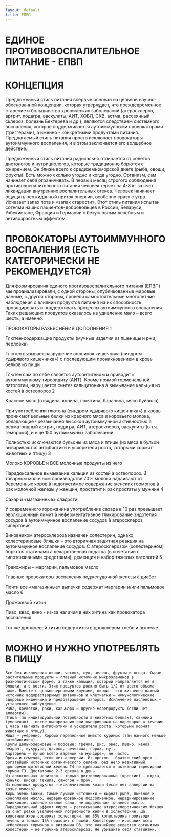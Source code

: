 ```yaml
---
layout: default
title: ЕПВП
---
```

# ЕДИНОЕ ПРОТИВОВОСПАЛИТЕЛЬНОЕ ПИТАНИЕ - ЕПВП

# КОНЦЕПЦИЯ
 
Предложенный стиль питания впервые основан на цельной научно-обоснованной концепции, которая утверждает, что преждевременное старение и большинство хронических заболеваний (атеросклероз, артрит, подагра, васкулиты, АИТ, ХОБЛ, СКВ, астма, рассеянный склероз, болезнь Бехтерева и др.), являются следствием системного воспаления, которое поддерживается аутоиммунными провокаторами (триггерами), а именно - конкретными продуктами питания. Предлагаемый стиль питания просто исключает провокаторы аутоиммунного воспаления, и в этом заключается его волшебное действие.
 
Предложенный стиль питания радикально отличается от советов диетологов и нутрициологов, которые традиционно борются с ожирением. Он ближе всего к средиземноморской диете (рыба, овощи, фрукты). Есть можно сколько угодно и когда угодно. Организм, сам начинает себя ограничивать. В первый месяц строгого соблюдения противовоспалительного питания человек теряет на 4-8 кг за счет ликвидации внутренних воспалительных отеков. Человек начинает ощущать неожиданный приток энергии, особенно сразу с утра. Исчезает запах пота и «запах старости». Этот стиль питания испытан сотнями наших пациентов-добровольцев в России, Беларуси, Узбекистане, Франции и Германии с безусловным лечебным и антивозрастным эффектом.

# ПРОВОКАТОРЫ АУТОИММУННОГО ВОСПАЛЕНИЯ (ЕСТЬ КАТЕГОРИЧЕСКИ НЕ РЕКОМЕНДУЕТСЯ)
 
Для формирования единого противовоспалительного питания (ЕПВП) мы проанализировали, с одной стороны, опубликованные мировые данные, с другой стороны, провели самостоятельные многолетние наблюдения о влиянии продуктов питания на их способность провоцировать и поддерживать процессы аутоиммунного воспаления. Таких решающих продуктов оказалось на удивление мало – всего шесть, а именно:


	
ПРОВОКАТОРЫ	
РАЗЬЯСНЕНИЯ
ДОПОЛНЕНИЯ
1
	
Глютен-содержащие продукты (мучные изделия из пшеницы и ржи, перловка)
	
Глютен вызывает разрушение ворсинок кишечника (синдром «дырявого кишечника») с последующим проникновением в кровь белков из пищи
	
Глютен сам по себе является аутоантигеном и приводит к аутоиммунному тиреоидиту (АИТ). Кроме прямой гормональной патологии, нарушается синтез кальцитонина à вымывание кальция из костей à остеопороз
2
	
Красное мясо (говядина, конина, лосятина, баранина, мясо буйвола)
	
При употреблении глютена (синдром «дырявого кишечника») в кровь проникают цельные белки из красного мяса и коровьего молока, обладающие чрезвычайно высокой аутоиммунной активностью à ревматоидный артрит, подагра, АИТ, атеросклероз, васкулиты (в т.ч. геморрой), и еще 150 аутоиммуных заболеваний
	
Полностью исключаются бульоны из мяса и птицы (из мяса в бульон вывариваются антибиотики и ускорители роста, которыми кормят животных и птицу)
3
	
Молоко КОРОВЬЕ и ВСЕ молочные продукты из него
	
Парадоксальное вымывание кальция из костей à остеопороз. В товарном молочном производстве 70% молока надаивают от беременных коров à недопустимое содержание женских гормонов à рак молочной железы у женщин; простатит и рак простаты у мужчин
4
	
Сахар и «магазинные» сладости
	
У современного горожанина употребление сахара в 10 раз превышает эволюционный лимит à неферментативное гликирование эндотелия сосудов à аутоиммунное воспаление сосудов à атеросклероз, гипертония
	
Виновником атеросклероза назначен холестерин, однако, холестериновые бляшки – это вторичная защитная реакция на аутоиммунное воспаление сосудов. С атеросклерозом (холестерином) борются статинами à лекарственная подагра (в сочетании с гипотензивными средствами), деменция и набор тяжелых патологий
5
	
Трансжиры – маргарин, пальмовое масло
	
Главные провокаторы воспаления поджелудочной железы à диабет
	
Почти все «магазинные» выпечки содержат маргарин и/или пальмовое масло
6
	
Дрожжевой хитин
	
Пиво, квас, вино - из-за наличия в них хитина как провокатора воспаления
	
Тот же дрожжевой хитин содержится в дрожжевом хлебе и выпечке

# МОЖНО И НУЖНО УПОТРЕБЛЯТЬ В ПИЩУ

    Все без исключения овощи, чеснок, лук, зелень, фрукты и ягоды. Сырые растительные продукты – главный источник микроэлеменов в физиологической форме, а также кальция, который направляется не в бляшки, а в кости. Этих продуктов должно быть 1/2 от всего объема пищи. Вместе с цельнозерновыми крупами, овощи – это жизненно важный источник водорастворимых витаминов и клетчатки – иммунологическое здоровье кишечника и предотвращение запоров. Исключение пасленовых – устаревшее заблуждение.
    Рыба, креветки, раки, кальмары и другие морепродукты (если нет аллергии).
    Птица (по индивидуальной потребности в животных белках), свинина (умеренно) - после вываривания или выпаривания на пароварке в течение 1 часа (выгнать антибиотики и ускорители роста, которыми кормят животных и птицу).
    Яйца – умеренно. Хорошо перепелиные вместо куриных (там намного меньше антибиотиков).
    Крупы цельнозерновые и бобовые: гречка, рис, овес, пшено, кеноа, амарант, кукуруза, фасоль, чечевица, горох, нут.
    Картофель – лучше всего вареный «в мундире», не часто.
    Орехи и семечки, если нет аллергии. Из орехов - бразильский орех - богатейший источник органического селена, без него неактивный прогормон щитовидной железы Т4 не превращается в активный тиреоидный гормон Т3. Достаточно 2-3 орешка в день.
    Из алкогольных напитков – только дистиллированные (крепкие) – водка, коньяк, виски, текила, самогон и проч.
    Из молочных продуктов – исключительно козьи (если нет аллергии на козье молоко).
    Жиры очень важны. Самые лучшие источники – жирная рыба, льняное и конопляное масло, нерафинированное подсолнечное, нерафинированное оливковое, соленое свиное сало, не поддельное топленое масло. Парадоксальный эффект жиров – рассасывание атеросклеротичексих бляшек за счет резко увеличенной потребности желчи в холестерине. Да, животные жиры содержат холестерин, но 85% холестерина производит печень и только 15% приходит с пищей. Холестерин – источник всех небелковых гормонов и витамина D3, это важнейшее вещество организма. Холестерин – не причина атеросклероза. Не убивайте себя статинами.
